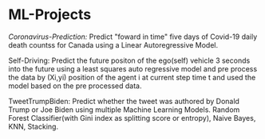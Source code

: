 # ML-Projects

*Coronavirus-Prediction:* Predict "foward in time" five days of Covid-19 daily death countss for Canada using a Linear Autoregressive Model.

Self-Driving: Predict the future positon of the ego(self) vehicle 3 seconds into the future using a least squares auto regressive model and pre process the data by (Xi,yi) position of the agent i at current step time t and used the model based on the pre processed data.

TweetTrumpBiden: Predict whether the tweet was authored by Donald Trump or Joe Biden using multiple Machine Learning Models. Random Forest Classifier(with Gini index as splitting score or entropy), Naive Bayes, KNN, Stacking.
